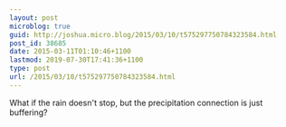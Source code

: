 ```yaml
---
layout: post
microblog: true
guid: http://joshua.micro.blog/2015/03/10/t575297750784323584.html
post_id: 38685
date: 2015-03-11T01:10:46+1100
lastmod: 2019-07-30T17:41:36+1100
type: post
url: /2015/03/10/t575297750784323584.html
---
```

What if the rain doesn't stop, but the precipitation connection is just buffering?

